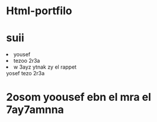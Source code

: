 # Html-portfilo 
</html>
<h1>suii</h1>
<oi>
  <li>
    yousef
  </li>
  <li> tezoo 2r3a</li>
  <li>
    w 3ayz ytnak zy el rappet
  </li>
</oi>
<https>yosef tezo 2r3a</https>
<h1>2osom yoousef ebn el mra el 7ay7amnna</h1>

<html>
